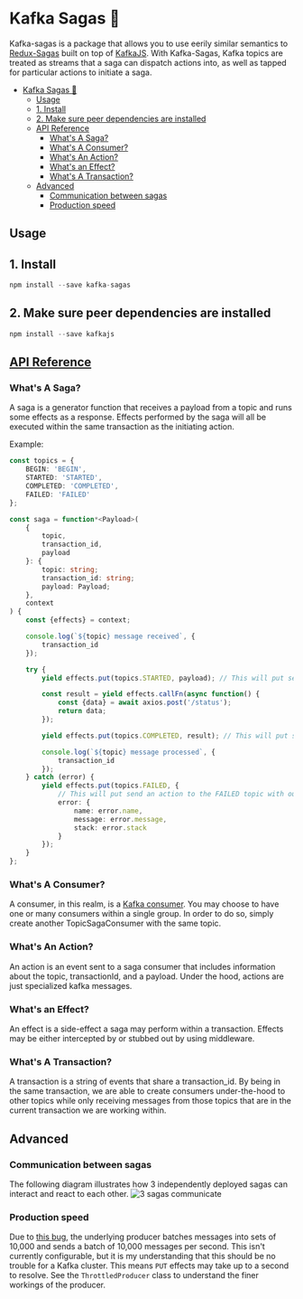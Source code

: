 # Kafka Sagas 🌼

Kafka-sagas is a package that allows you to use eerily similar semantics to [Redux-Sagas](https://redux-saga.js.org/) built on top of [KafkaJS](https://kafka.js.org/). With Kafka-Sagas, Kafka topics are treated as streams that a saga can dispatch actions into, as well as tapped for particular actions to initiate a saga.

- [Kafka Sagas 🌼](#kafka-sagas-)
  - [Usage](#usage)
  - [1. Install](#1-install)
  - [2. Make sure peer dependencies are installed](#2-make-sure-peer-dependencies-are-installed)
  - [API Reference](#api-reference)
    - [What's A Saga?](#whats-a-saga)
    - [What's A Consumer?](#whats-a-consumer)
    - [What's An Action?](#whats-an-action)
    - [What's an Effect?](#whats-an-effect)
    - [What's A Transaction?](#whats-a-transaction)
  - [Advanced](#advanced)
    - [Communication between sagas](#communication-between-sagas)
    - [Production speed](#production-speed)

## Usage

## 1. Install

```typescript
npm install --save kafka-sagas
```

##  2. Make sure peer dependencies are installed

```typescript
npm install --save kafkajs
```

## [API Reference](https://social-native.github.io/kafka-sagas/index.html)

### What's A Saga?

A saga is a generator function that receives a payload from a topic and runs some effects as a response. Effects performed by the saga will all be executed within the same transaction as the initiating action.

Example:

```ts
const topics = {
    BEGIN: 'BEGIN',
    STARTED: 'STARTED',
    COMPLETED: 'COMPLETED',
    FAILED: 'FAILED'
};

const saga = function*<Payload>(
    {
        topic,
        transaction_id,
        payload
    }: {
        topic: string;
        transaction_id: string;
        payload: Payload;
    },
    context
) {
    const {effects} = context;

    console.log(`${topic} message received`, {
        transaction_id
    });

    try {
        yield effects.put(topics.STARTED, payload); // This will put send an action to the STARTED topic with our current transaction_id.

        const result = yield effects.callFn(async function() {
            const {data} = await axios.post('/status');
            return data;
        });

        yield effects.put(topics.COMPLETED, result); // This will put send an action to the COMPLETED topic with our current transaction_id.

        console.log(`${topic} message processed`, {
            transaction_id
        });
    } catch (error) {
        yield effects.put(topics.FAILED, {
            // This will put send an action to the FAILED topic with our current transaction_id.
            error: {
                name: error.name,
                message: error.message,
                stack: error.stack
            }
        });
    }
};
```

### What's A Consumer?

A consumer, in this realm, is a [Kafka consumer](https://www.confluent.io/blog/tutorial-getting-started-with-the-new-apache-kafka-0-9-consumer-client/#:~:text=In%20Kafka%2C%20each%20topic%20is,sharing%20a%20common%20group%20identifier.). You may choose to have one or many consumers within a single group. In order to do so, simply create another TopicSagaConsumer with the same topic.

### What's An Action?

An action is an event sent to a saga consumer that includes information about the topic, transactionId, and a payload. Under the hood, actions are just specialized kafka messages.

### What's an Effect?

An effect is a side-effect a saga may perform within a transaction. Effects may be either intercepted by or stubbed out by using middleware.

### What's A Transaction?

A transaction is a string of events that share a transaction_id. By being in the same transaction, we are able to create consumers under-the-hood to other topics while only receiving messages from those topics that are in the current transaction we are working within.

## Advanced

### Communication between sagas

The following diagram illustrates how 3 independently deployed sagas can interact and react to each other.
![3 sagas communicate](https://kafka-sagas-documentation.s3.amazonaws.com/3+Sagas+Communicate.png)

### Production speed
Due to [this bug](https://github.com/tulios/kafkajs/issues/598), the underlying producer batches messages into sets of 10,000 and sends a batch of 10,000 messages per second. This isn't currently configurable, but it is my understanding that this should be no trouble for a Kafka cluster. This means `PUT` effects may take up to a second to resolve. See the `ThrottledProducer` class to understand the finer workings of the producer.